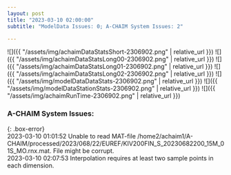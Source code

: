 ```yaml
---
layout: post
title: "2023-03-10 02:00:00"
subtitle: "ModelData Issues: 0; A-CHAIM System Issues: 2"

---
```


![]({{ "/assets/img/achaimDataStatsShort-2306902.png" | relative_url }})
![]({{ "/assets/img/achaimDataStatsLong00-2306902.png" | relative_url }})
![]({{ "/assets/img/achaimDataStatsLong01-2306902.png" | relative_url }})
![]({{ "/assets/img/achaimDataStatsLong02-2306902.png" | relative_url }})
![]({{ "/assets/img/modelDataDataStats-2306902.png" | relative_url }})
![]({{ "/assets/img/modelDataStationStats-2306902.png" | relative_url }})
![]({{ "/assets/img/achaimRunTime-2306902.png" | relative_url }})


### A-CHAIM System Issues:  
  
{: .box-error}  
2023-03-10 01:01:52 Unable to read MAT-file /home2/achaim1/A-CHAIM/processed/2023/068/22/EUREF/KIV200FIN_S_20230682200_15M_01S_MO.rnx.mat. File might be corrupt.  
2023-03-10 02:07:53 Interpolation requires at least two sample points in each dimension.  
